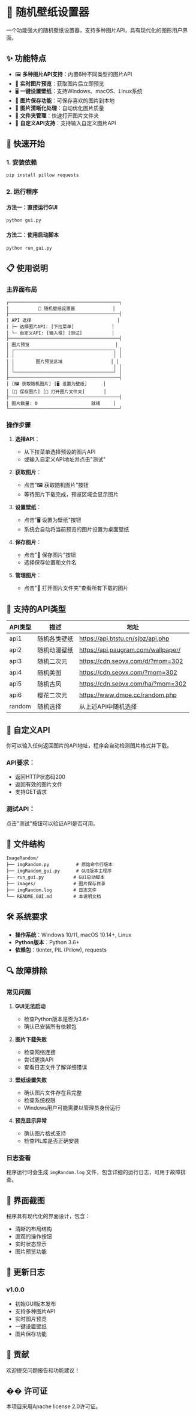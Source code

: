 # 🎨 随机壁纸设置器

一个功能强大的随机壁纸设置器，支持多种图片API，具有现代化的图形用户界面。

## ✨ 功能特点

- 🖼️ **多种图片API支持**：内置6种不同类型的图片API
- 🎯 **实时图片预览**：获取图片后立即预览
- 🖥️ **一键设置壁纸**：支持Windows、macOS、Linux系统
- 💾 **图片保存功能**：可保存喜欢的图片到本地
- 🎨 **图片清晰化处理**：自动优化图片质量
- 📁 **文件夹管理**：快速打开图片文件夹
- 🔧 **自定义API支持**：支持输入自定义图片API

## 🚀 快速开始

### 1. 安装依赖

```bash
pip install pillow requests
```

### 2. 运行程序

#### 方法一：直接运行GUI
```bash
python gui.py
```

#### 方法二：使用启动脚本
```bash
python run_gui.py
```

## 📋 使用说明

### 主界面布局

```
┌─────────────────────────────────────────┐
│           🎨 随机壁纸设置器              │
├─────────────────────────────────────────┤
│ API 选择                                │
│ ├─ 选择图片API: [下拉菜单]              │
│ └─ 自定义API: [输入框] [测试]           │
├─────────────────────────────────────────┤
│ 图片预览                                │
│ ┌─────────────────────────────────────┐ │
│ │                                     │ │
│ │        图片预览区域                  │ │
│ │                                     │ │
│ └─────────────────────────────────────┘ │
├─────────────────────────────────────────┤
│ [🖼️ 获取随机图片] [🖥️ 设置为壁纸]      │
│ [💾 保存图片] [📁 打开图片文件夹]       │
├─────────────────────────────────────────┤
│ 图片数量: 0                    就绪     │
└─────────────────────────────────────────┘
```

### 操作步骤

1. **选择API**：
   - 从下拉菜单选择预设的图片API
   - 或输入自定义API地址并点击"测试"

2. **获取图片**：
   - 点击"🖼️ 获取随机图片"按钮
   - 等待图片下载完成，预览区域会显示图片

3. **设置壁纸**：
   - 点击"🖥️ 设置为壁纸"按钮
   - 系统会自动将当前预览的图片设置为桌面壁纸

4. **保存图片**：
   - 点击"💾 保存图片"按钮
   - 选择保存位置和文件名

5. **管理图片**：
   - 点击"📁 打开图片文件夹"查看所有下载的图片

## 🎯 支持的API类型

| API类型 | 描述 | 地址 |
|---------|------|------|
| api1 | 随机各类壁纸 | https://api.btstu.cn/sjbz/api.php |
| api2 | 随机动漫壁纸 | https://api.paugram.com/wallpaper/ |
| api3 | 随机二次元 | https://cdn.seovx.com/d/?mom=302 |
| api4 | 随机美图 | https://cdn.seovx.com/?mom=302 |
| api5 | 随机古风 | https://cdn.seovx.com/ha/?mom=302 |
| api6 | 樱花二次元 | https://www.dmoe.cc/random.php |
| random | 随机选择 | 从上述API中随机选择 |

## 🔧 自定义API

你可以输入任何返回图片的API地址，程序会自动检测图片格式并下载。

### API要求：
- 返回HTTP状态码200
- 返回有效的图片文件
- 支持GET请求

### 测试API：
点击"测试"按钮可以验证API是否可用。

## 📁 文件结构

```
ImageRandom/
├── imgRandom.py          # 原始命令行版本
├── imgRandom_gui.py      # GUI版本主程序
├── run_gui.py           # GUI启动脚本
├── images/              # 图片保存目录
├── imgRandom.log        # 日志文件
└── README_GUI.md        # 本说明文档
```

## 🛠️ 系统要求

- **操作系统**：Windows 10/11, macOS 10.14+, Linux
- **Python版本**：Python 3.6+
- **依赖包**：tkinter, PIL (Pillow), requests

## 🔍 故障排除

### 常见问题

1. **GUI无法启动**
   - 检查Python版本是否为3.6+
   - 确认已安装所有依赖包

2. **图片下载失败**
   - 检查网络连接
   - 尝试更换API
   - 查看日志文件了解详细错误

3. **壁纸设置失败**
   - 确认图片文件存在且完整
   - 检查系统权限
   - Windows用户可能需要以管理员身份运行

4. **预览显示异常**
   - 确认图片格式支持
   - 检查PIL库是否正确安装

### 日志查看

程序运行时会生成 `imgRandom.log` 文件，包含详细的运行日志，可用于故障排查。

## 🎨 界面截图

程序具有现代化的界面设计，包含：
- 清晰的布局结构
- 直观的操作按钮
- 实时状态显示
- 图片预览功能

## 📝 更新日志

### v1.0.0
- 初始GUI版本发布
- 支持多种图片API
- 实时图片预览
- 一键设置壁纸
- 图片保存功能

## 🤝 贡献

欢迎提交问题报告和功能建议！

## �� 许可证

本项目采用Apache license 2.0许可证。
